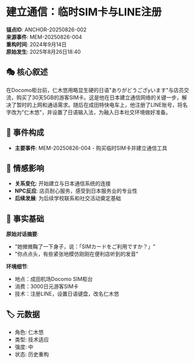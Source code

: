 # 建立通信：临时SIM卡与LINE注册

**锚点ID**: ANCHOR-20250826-002  
**来源事件**: MEM-20250826-004  
**重构时间**: 2024年9月14日  
**原始发生**: 2025年8月26日18:40

## 🎭 核心叙述

在Docomo柜台前，仁木悠用略显生硬的日语"ありがどうござyいます"与店员交流，购买了30天5GB的游客SIM卡。这是他在日本建立通信网络的关键一步，解决了暂时的上网和通话需求。随后在成田特快电车上，他注册了LINE账号，将名字改为"仁木悠"，并设置了日语输入法，为融入日本社交环境做好准备。

## 🔗 事件构成

* **主要事件**: MEM-20250826-004 - 购买临时SIM卡并建立通信工具

## 💫 情感影响

* **关系变化**: 开始建立与日本通信系统的连接
* **NPC反应**: 店员耐心服务，感受到日本服务业的专业性
* **后续发展**: 为后续学校联系和社交活动奠定基础

## 📝 事实基础

**原始对话摘要**:

* "她微微鞠了一下身子，说：「SIMカードをご利用ですか？」"
* "你点点头，有些紧张地模仿刚刚在便利店听到的发音"

**环境细节**:

* 地点：成田机场Docomo SIM柜台
* 消费：3000日元游客SIM卡
* 技术：注册LINE，设置日语键盘，改名仁木悠

## 🏷️ 元数据

* 角色: 仁木悠
* 类型: 技术适应
* 强度: 中
* 状态: 历史重构
